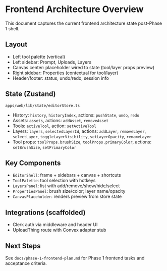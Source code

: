 # Frontend Architecture Overview

This document captures the current frontend architecture state post-Phase 1 shell.

## Layout
- Left tool palette (vertical)
- Left sidebar: Prompt, Uploads, Layers
- Canvas center: placeholder wired to state (tool/layer props preview)
- Right sidebar: Properties (contextual for tool/layer)
- Header/footer: status, undo/redo, session info

## State (Zustand)
`apps/web/lib/state/editorStore.ts`
- History: `history`, `historyIndex`, actions: `pushState`, `undo`, `redo`
- Assets: `assets`, actions: `addAsset`, `removeAsset`
- Tools: `activeTool`, action: `setActiveTool`
- Layers: `layers`, `selectedLayerId`, actions: `addLayer`, `removeLayer`, `selectLayer`, `toggleLayerVisibility`, `setLayerOpacity`, `renameLayer`
- Tool props: `toolProps.brushSize`, `toolProps.primaryColor`, actions: `setBrushSize`, `setPrimaryColor`

## Key Components
- `EditorShell`: frame + sidebars + canvas + shortcuts
- `ToolPalette`: tool selection with hotkeys
- `LayersPanel`: list with add/remove/show/hide/select
- `PropertiesPanel`: brush size/color; layer name/opacity
- `CanvasPlaceholder`: renders preview from store state

## Integrations (scaffolded)
- Clerk auth via middleware and header UI
- UploadThing route with Convex adapter stub

## Next Steps
See `docs/phase-1-frontend-plan.md` for Phase 1 frontend tasks and acceptance criteria.
